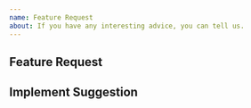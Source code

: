 ```yaml
---
name: Feature Request
about: If you have any interesting advice, you can tell us.
---
```


## Feature Request

<!--
Describe the issue in detail and why we should add it. To help us out, please poke through our issue tracker and make sure it's not a duplicate issue.


Please add the corresponding labels to the issue.
-->

## Implement Suggestion

<!--
If you have any suggestions on how to design this feature or any prior art, list them here.
-->

